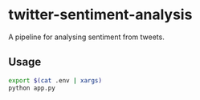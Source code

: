 # twitter-sentiment-analysis
A pipeline for analysing sentiment from tweets.

## Usage

```bash
export $(cat .env | xargs)
python app.py
```
